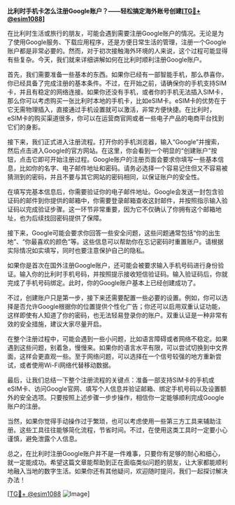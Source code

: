 **比利时手机卡怎么注册Google账户？——轻松搞定海外账号创建[[TG💪+ @esim1088](https://t.me/s/esim1088)]**

在比利时生活或旅行的朋友，可能会遇到需要注册Google账户的情况。无论是为了使用Google服务、下载应用程序，还是方便日常生活的管理，注册一个Google账户都是非常必要的。然而，对于初次接触海外环境的人来说，这个过程可能显得有些复杂。今天，我们就来详细讲解如何在比利时顺利注册Google账户。

首先，我们需要准备一些基本的东西。如果你已经有一部智能手机，那么恭喜你，你已经具备了完成注册的基本条件。不过，在开始之前，请确保你的手机支持SIM卡，并且有稳定的网络连接。如果你还没有手机，或者你的手机无法插入SIM卡，那么你可以考虑购买一张比利时本地的手机卡，比如eSIM卡。eSIM卡的优势在于它无需物理插入，直接通过手机设置就可以激活，非常方便快捷。在比利时，eSIM卡的购买渠道很多，你可以在运营商官网或者一些电子产品的电商平台找到它们的身影。

接下来，我们正式进入注册流程。打开你的手机浏览器，输入“Google”并搜索，然后点击进入Google的官方网站。在这里，你会看到一个明显的“创建账户”按钮，点击它即可开始注册过程。Google账户的注册页面会要求你填写一些基本信息，比如你的名字、电子邮件地址和密码。请务必选择一个容易记住但又不容易被猜测到的密码，并且不要与其它网站的密码相同，以保证账户的安全性。

在填写完基本信息后，你需要验证你的电子邮件地址。Google会发送一封包含验证码的邮件到你提供的邮箱中，你需要登录邮箱查收这封邮件，并按照指示输入验证码以完成验证步骤。这一环节非常重要，因为它不仅确认了你拥有这个邮箱地址，也为后续找回密码提供了保障。

接下来，Google可能会要求你回答一些安全问题，这些问题通常包括“你的出生地”、“你最喜欢的颜色”等。这些信息可以帮助你在忘记密码时重置账户。请根据实际情况如实填写，同时也要注意保护自己的隐私。

如果你是首次在国外注册Google账户，还可能会被要求输入手机号码进行身份验证。输入你的比利时手机号码，并按照提示接收短信验证码。输入验证码后，你就完成了手机号码绑定。此时，你的Google账户基本上已经创建成功了。

不过，创建账户只是第一步，接下来还需要配置一些必要的设置。例如，你可以选择是否允许Google根据你的位置提供个性化广告；你还可以启用双重认证功能，这样即使有人知道了你的密码，也无法轻易登录你的账户。双重认证是一种非常有效的安全措施，建议大家尽量开启。

在整个注册过程中，可能会遇到一些小问题，比如语言障碍或者网络不稳定。如果遇到这些问题，别着急，慢慢来。如果你的语言水平有限，可以尝试切换到中文界面，这样会更直观一些。至于网络问题，可以选择在一个信号较强的地方重新尝试，或者使用Wi-Fi网络代替移动数据。

最后，让我们总结一下整个注册流程的关键点：准备一部支持SIM卡的手机或eSIM卡、访问Google官网、填写个人信息并验证邮箱、绑定手机号码以及设置额外的安全选项。只要按照上述步骤一步步操作，相信你一定能够顺利完成Google账户的注册。

当然，如果你觉得手动操作过于繁琐，也可以考虑使用一些第三方工具来辅助注册。这些工具往往能够简化流程，节省时间。不过，在使用这类工具时一定要小心谨慎，避免泄露个人信息。

总之，在比利时注册Google账户并不是一件难事，只要你有足够的耐心和细心，就一定能成功。希望这篇文章能帮助到正在面临类似问题的朋友，让大家都能顺利地融入当地的数字生活。如果你还有其他疑问，欢迎随时提问，我们一起探讨解决办法！

[[TG💪+ @esim1088](https://t.me/s/esim1088) ![Image](https://i.postimg.cc/4NQfJmqS/Snipaste-2025-05-13-00-14-12.png)]